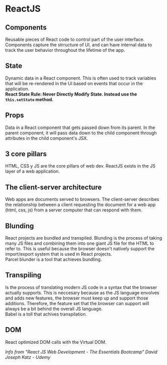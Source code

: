 # ReactJS
## Components
Reusable pieces of React code to control part of the user interface. Components capture the strructure of UI, and can have internal data to track the user behavior throughout the lifetime of the app.
## State
Dynamic data in a React component. This is often used to track variables that will be re-rendered in the UI based on events that occur in the application. <br />
**React State Rule: Never Directly Modify State. Instead use the `this.setState` method.**
## Props
Data in a React component that gets passed down from its parent. In the parent component, it will pass data down to the child component through attributes in the child component's JSX.
## 3 core pillars
HTML, CSS y JS are the core pillars of web dev. ReactJS exists in the JS layer of a web application.
## The client-server architecture
Web apps are documents served to browsers. The client-server describes the relationship between a client requesting the document for a web app (html, css, js) from a server computer that can respond with them.
## Blunding
React projects are bundled and transpiled. Blunding is the process of taking many JS files and combining them into one giant JS file for the HTML to refer to. This is useful because the browser doesn't natively support the import/export system that is used in React projects. <br />
Parcel blunder is a tool that achieves bundling.
## Transpiling
Is the process of translating modern JS code in a syntax that the browser actually supports. This is neccesary because as the JS language envolves and adds new features, the browser must keep up and support those additions. Therefore, the feature set that the browser can support will always be a bit behind the overall JS language.<br />
Babel is a toll that achives transpilation.
## DOM
React optimized DOM calls with the Virtual DOM.

*Info from "React JS Web Development - The Essentials Bootcamp" David Joseph Katz - Udemy*